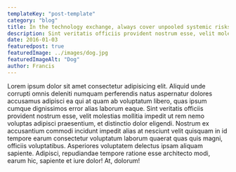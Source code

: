 ```yaml
---
templateKey: "post-template"
category: "blog"
title: In the technology exchange, always cover unpooled systemic risks.
description: Sint veritatis officiis provident nostrum esse, velit molestias mollitia impedit ut rem nemo voluptas adipisci praesentium, et distinctio dolor eligendi. Nostrum ex accusantium commodi incidunt impedit alias
date: 2016-01-03
featuredpost: true
featuredImage: ../images/dog.jpg
featuredImageAlt: "Dog"
author: Francis
---
```


Lorem ipsum dolor sit amet consectetur adipisicing elit. Aliquid unde corrupti omnis deleniti numquam perferendis natus aspernatur dolores accusamus adipisci ea qui at quam ab voluptatum libero, quas ipsum cumque dignissimos error alias laborum eaque. Sint veritatis officiis provident nostrum esse, velit molestias mollitia impedit ut rem nemo voluptas adipisci praesentium, et distinctio dolor eligendi. Nostrum ex accusantium commodi incidunt impedit alias at nesciunt velit quisquam in id tempore earum consectetur voluptatum laborum quaerat quas quis magni, officiis voluptatibus. Asperiores voluptatem delectus ipsam aliquam sapiente. Adipisci, repudiandae tempore ratione esse architecto modi, earum hic, sapiente et iure dolor! At, dolorum!
